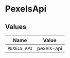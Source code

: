 # PexelsApi


## Values

| Name         | Value        |
| ------------ | ------------ |
| `PEXELS_API` | pexels-api   |